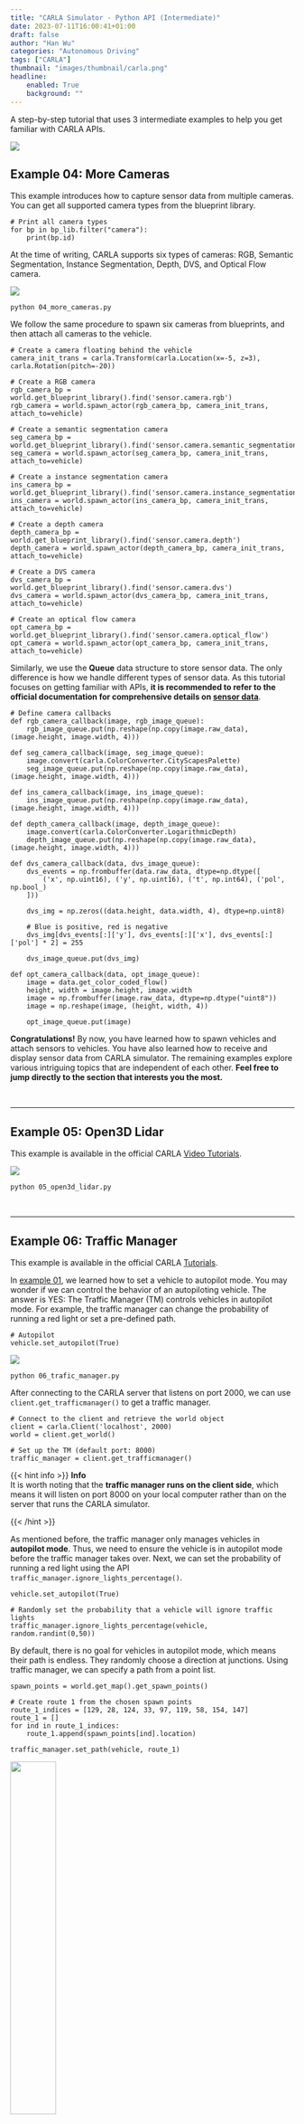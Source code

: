 ```yaml
---
title: "CARLA Simulator - Python API (Intermediate)"
date: 2023-07-11T16:00:41+01:00
draft: false
author: "Han Wu"
categories: "Autonomous Driving"
tags: ["CARLA"]
thumbnail: "images/thumbnail/carla.png"
headline: 
    enabled: True
    background: ""
---
```


A step-by-step tutorial that uses 3 intermediate examples to help you get familiar with CARLA APIs.

<!--more--> 

![](https://wuhanstudio.nyc3.cdn.digitaloceanspaces.com/blog/carla_tutorial/carla.gif)


## Example 04: More Cameras

This example introduces how to capture sensor data from multiple cameras. You can get all supported camera types from the blueprint library.

```
# Print all camera types
for bp in bp_lib.filter("camera"):
    print(bp.id)
```

At the time of writing, CARLA supports six types of cameras: RGB, Semantic Segmentation, Instance Segmentation, Depth, DVS, and Optical Flow camera.

![](https://wuhanstudio.nyc3.cdn.digitaloceanspaces.com/blog/carla_tutorial/04_more_cameras.gif)

```
python 04_more_cameras.py
```

We follow the same procedure to spawn six cameras from blueprints, and then attach all cameras to the vehicle.

```
# Create a camera floating behind the vehicle
camera_init_trans = carla.Transform(carla.Location(x=-5, z=3), carla.Rotation(pitch=-20))

# Create a RGB camera
rgb_camera_bp = world.get_blueprint_library().find('sensor.camera.rgb')
rgb_camera = world.spawn_actor(rgb_camera_bp, camera_init_trans, attach_to=vehicle)

# Create a semantic segmentation camera
seg_camera_bp = world.get_blueprint_library().find('sensor.camera.semantic_segmentation')
seg_camera = world.spawn_actor(seg_camera_bp, camera_init_trans, attach_to=vehicle)

# Create a instance segmentation camera
ins_camera_bp = world.get_blueprint_library().find('sensor.camera.instance_segmentation')
ins_camera = world.spawn_actor(ins_camera_bp, camera_init_trans, attach_to=vehicle)

# Create a depth camera
depth_camera_bp = world.get_blueprint_library().find('sensor.camera.depth')
depth_camera = world.spawn_actor(depth_camera_bp, camera_init_trans, attach_to=vehicle)

# Create a DVS camera
dvs_camera_bp = world.get_blueprint_library().find('sensor.camera.dvs')
dvs_camera = world.spawn_actor(dvs_camera_bp, camera_init_trans, attach_to=vehicle)

# Create an optical flow camera
opt_camera_bp = world.get_blueprint_library().find('sensor.camera.optical_flow')
opt_camera = world.spawn_actor(opt_camera_bp, camera_init_trans, attach_to=vehicle)
```

Similarly, we use the **Queue** data structure to store sensor data. The only difference is how we handle different types of sensor data. As this tutorial focuses on getting familiar with APIs, **it is recommended to refer to the official documentation for comprehensive details on [sensor data](https://carla.readthedocs.io/en/latest/core_sensors/#cameras)**.

```
# Define camera callbacks                       
def rgb_camera_callback(image, rgb_image_queue):
    rgb_image_queue.put(np.reshape(np.copy(image.raw_data), (image.height, image.width, 4)))

def seg_camera_callback(image, seg_image_queue):
    image.convert(carla.ColorConverter.CityScapesPalette)
    seg_image_queue.put(np.reshape(np.copy(image.raw_data), (image.height, image.width, 4)))

def ins_camera_callback(image, ins_image_queue):
    ins_image_queue.put(np.reshape(np.copy(image.raw_data), (image.height, image.width, 4)))

def depth_camera_callback(image, depth_image_queue):
    image.convert(carla.ColorConverter.LogarithmicDepth)
    depth_image_queue.put(np.reshape(np.copy(image.raw_data), (image.height, image.width, 4)))

def dvs_camera_callback(data, dvs_image_queue):
    dvs_events = np.frombuffer(data.raw_data, dtype=np.dtype([
        ('x', np.uint16), ('y', np.uint16), ('t', np.int64), ('pol', np.bool_)
    ]))

    dvs_img = np.zeros((data.height, data.width, 4), dtype=np.uint8)

    # Blue is positive, red is negative
    dvs_img[dvs_events[:]['y'], dvs_events[:]['x'], dvs_events[:]['pol'] * 2] = 255

    dvs_image_queue.put(dvs_img)

def opt_camera_callback(data, opt_image_queue):
    image = data.get_color_coded_flow()
    height, width = image.height, image.width
    image = np.frombuffer(image.raw_data, dtype=np.dtype("uint8"))
    image = np.reshape(image, (height, width, 4))

    opt_image_queue.put(image)
```

**Congratulations!**  By now, you have learned how to spawn vehicles and attach sensors to vehicles. You have also learned how to receive and display sensor data from CARLA simulator. The remaining examples explore various intriguing topics that are independent of each other. **Feel free to jump directly to the section that interests you the most.**

<br />

<hr />

## Example 05: Open3D Lidar

This example is available in the official CARLA [Video Tutorials](https://www.youtube.com/watch?v=om8klsBj4rc).

![](https://wuhanstudio.nyc3.cdn.digitaloceanspaces.com/blog/carla_tutorial/05_open3d_lidar.gif)

```
python 05_open3d_lidar.py
```

<br />

<hr />

## Example 06: Traffic Manager

This example is available in the official CARLA [Tutorials](https://carla.readthedocs.io/en/0.9.14/tuto_G_traffic_manager/).

In [example 01](#example-01-get-started), we learned how to set a vehicle to autopilot mode. You may wonder if we can control the behavior of an autopiloting vehicle. The answer is YES: The Traffic Manager (TM) controls vehicles in autopilot mode. For example, the traffic manager can change the probability of running a red light or set a pre-defined path.

```
# Autopilot
vehicle.set_autopilot(True) 
```



![](https://wuhanstudio.nyc3.cdn.digitaloceanspaces.com/blog/carla_tutorial/06_traffic_manager.gif)

```
python 06_trafic_manager.py
```

After connecting to the CARLA server that listens on port 2000, we can use `client.get_trafficmanager()` to get a traffic manager.

```
# Connect to the client and retrieve the world object
client = carla.Client('localhost', 2000)
world = client.get_world()

# Set up the TM (default port: 8000)
traffic_manager = client.get_trafficmanager()
```

{{< hint info >}}
**Info**  
It is worth noting that the **traffic manager runs on the client side**, which means it will listen on port 8000 on your local computer rather than on the server that runs the CARLA simulator.

{{< /hint >}}

As mentioned before, the traffic manager only manages vehicles in **autopilot mode**. Thus, we need to ensure the vehicle is in autopilot mode before the traffic manager takes over. Next, we can set the probability of running a red light using the API `traffic_manager.ignore_lights_percentage()`.

```
vehicle.set_autopilot(True)

# Randomly set the probability that a vehicle will ignore traffic lights
traffic_manager.ignore_lights_percentage(vehicle, random.randint(0,50))
```

By default, there is no goal for vehicles in autopilot mode, which means their path is endless. They randomly choose a direction at junctions. Using traffic manager, we can specify a path from a point list.

```
spawn_points = world.get_map().get_spawn_points()

# Create route 1 from the chosen spawn points
route_1_indices = [129, 28, 124, 33, 97, 119, 58, 154, 147]
route_1 = []
for ind in route_1_indices:
    route_1.append(spawn_points[ind].location)

traffic_manager.set_path(vehicle, route_1)
```

<img src="https://carla.readthedocs.io/en/0.9.14/img/tuto_G_traffic_manager/set_paths.png" width=40% />

We can also use the traffic manager to save computational resources. By default, physics calculations are enabled for all vehicles, which can be computationally expensive. If we enable the **Hybrid physics mode**, not all autopilot vehicles will do physics calculations.

```
# Enable hybrid physics mode to save computational resources.
TrafficManager.set_hybrid_physics_mode(True)
```

In hybrid physics mode, whether or not physics calculations are enabled depends on the distance between the autopilot vehicle and the hero vehicle, a vehicle tagged with `role_name='hero'`. Autopilot vehicles outside a certain radius of the hero vehicle will disable physics calculation, **which means they can teleport** (very interesting). Of course, the hero vehicle (usually the ego agent) won't see them teleporting, so during autonomous driving simulation, we won't see vehicles disappear and reappear through the camera attached to the hero vehicle, making the simulation more realistic while saving some computational resources.

You can find more details about traffic manager in the [official documentation](https://carla.readthedocs.io/en/latest/adv_traffic_manager/).

<br />

<hr />

## References

- Carla Official Documentation: https://carla.readthedocs.io/en/0.9.14/tutorials/
